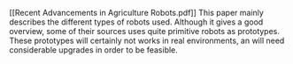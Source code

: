  [[Recent Advancements in Agriculture Robots.pdf]]
This paper mainly describes the different types of robots used. Although it gives a good overview, some of their sources uses quite primitive robots as prototypes. These prototypes will certainly not works in real environments, an will need considerable upgrades in order to be feasible.